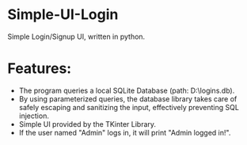 # Simple-UI-Login
Simple Login/Signup UI, written in python.

# Features:
* The program queries a local SQLite Database (path: D:\logins.db).
* By using parameterized queries, the database library takes care of safely escaping and sanitizing the input, effectively preventing SQL injection.
* Simple UI provided by the TKinter Library.
* If the user named "Admin" logs in, it will print "Admin logged in!".
